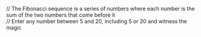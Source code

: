 // The Fibonacci sequence is a series of numbers where each number is the sum of the two numbers that come before it <br>
// Enter any number between 5 and 20, including 5 or 20 and witness the magic <br>

